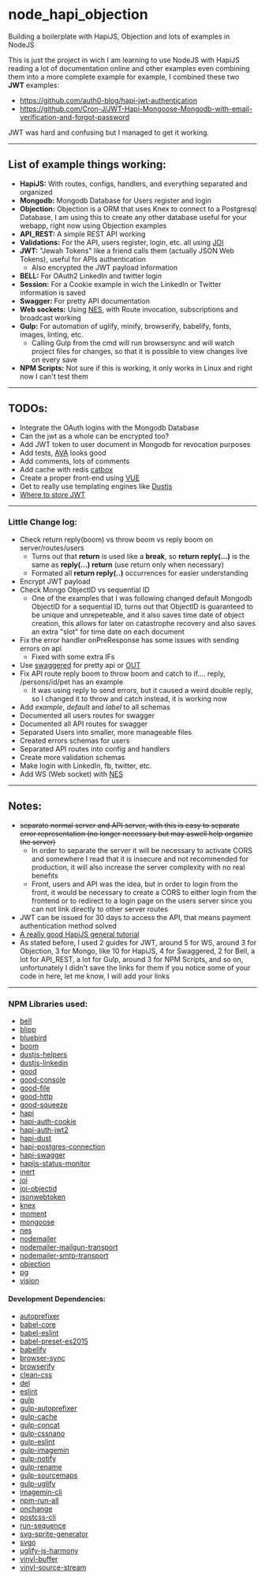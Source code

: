 # node_hapi_objection
Building a boilerplate with HapiJS, Objection and lots of examples in NodeJS

This is just the project in wich I am learning to use NodeJS with HapiJS reading
a lot of documentation online and other examples even combining them into a more
complete example
for example, I combined these two **JWT** examples:

  * <https://github.com/auth0-blog/hapi-jwt-authentication>
  * <https://github.com/Cron-J/JWT-Hapi-Mongoose-Mongodb-with-email-verification-and-forgot-password>

JWT was hard and confusing but I managed to get it working.

***
## List of example things working:

 * **HapiJS:** With routes, configs, handlers, and everything separated and organized
 * **Mongodb:**  Mongodb Database for Users register and login
 * **Objection:** Objection is a ORM that uses Knex to connect to a Postgresql 
 Database, I am using this to create any other database useful for your webapp,
 right now using Objection examples
 * **API_REST:** A simple REST API working
 * **Validations:** For the API, users register, login, etc. all using [JOI](https://github.com/hapijs/joi)
 * **JWT:**  "Jewah Tokens" like a friend calls them  (actually JSON Web Tokens),
 useful for APIs authentication
   * Also encrypted the JWT payload information
 * **BELL:** For OAuth2 LinkedIn and twitter login
 * **Session:** For a Cookie example in wich the LinkedIn or Twitter information
 is saved
 * **Swagger:**  For pretty API documentation
 * **Web sockets:** Using [NES](https://github.com/hapijs/nes), with Route invocation, subscriptions and broadcast
 working 
 * **Gulp:** For automation of uglify, minify, browserify, babelify, fonts,
 images, linting, etc.
   * Calling Gulp from the cmd will run browsersync and will watch project files
   for changes, so that it is possible to view changes live on every save 
 * **NPM Scripts:** Not sure if this is working, it only works in Linux and right
 now I can't test them
 
***
## TODOs:

 * Integrate the OAuth logins with the Mongodb Database
 * Can the jwt as a whole can be encrypted too?
 * Add JWT token to user document in Mongodb for revocation purposes
 * Add tests, [AVA](https://github.com/avajs/ava) looks good
 * Add comments, lots of comments
 * Add cache with redis [catbox](https://github.com/hapijs/catbox)
 * Create a proper front-end using [VUE](https://vuejs.org/)
 * Get to really use templating engines like [Dustjs](http://www.dustjs.com/)
 * [Where to store JWT](https://stormpath.com/blog/where-to-store-your-jwts-cookies-vs-html5-web-storage)
 
 
***
 ### Little Change log:
 
 * Check return reply(boom) vs throw boom vs reply boom on server/routes/users
   * Turns out that **return** is used like a **break**, so **return reply(...)**
   is the same as **reply(...) return** (use return only when necessary)
   * Formated all **return reply(..)** occurrences for easier understanding
 * Encrypt JWT payload 
 * Check Mongo ObjectID vs sequential ID
   * One of the examples that I was following changed default Mongodb ObjectID
    for a sequential ID, turns out that ObjectID is guaranteed to be unique and
    unrepeteable, and it also saves time date of object creation, this allows
    for later on catastrophe recovery and also saves an extra "slot" for time
    date on each document
 * Fix the error handler onPreResponse has some issues with sending errors on api
   * Fixed with some extra IFs
 * Use [swaggered](https://www.npmjs.com/package/hapi-swaggered) for pretty api
   or [OUT](https://github.com/hapijs/lout)
 * Fix API route reply boom to throw boom and catch to if.... reply,
 /persons/id/pet has an example
   * It was using reply to send errors, but it caused a weird double reply, so I
   changed it to throw and catch instead, it is working now
 * Add _example_, _default_ and _label_ to all schemas
 * Documented all users routes for swagger
 * Documented all API routes for swagger
 * Separated Users into smaller, more manageable files
 * Created errors schemas for users
 * Separated API routes into config and handlers
 * Create more validation schemas
 * Make login with LinkedIn, fb, twitter, etc.
 * Add WS (Web socket) with [NES](https://github.com/hapijs/nes)

***
## Notes:
 *  ~~separate normal server and API server, with this is easy to separate
error representation (no longer necessary but may aswell help organize the server)~~
    * In order to separate the server it will be necessary to activate CORS
and somewhere I read that it is insecure and not recommended for production, it
will also increase the server complexity with no real benefits
    * Front, users and API was the idea, but in order to login from the front, it
would be necessary to create a CORS to either login from the frontend or to
redirect to a login page on the users server since you can not link directly to
other server routes
 * JWT can be issued for 30 days to access the API, that means payment
authentication method solved
 * [A really good HapiJS general tutorial](https://futurestud.io/tutorials/hapi-get-your-server-up-and-running)
 * As stated before, I used 2 guides for JWT, around 5 for WS, around 3 for 
 Objection, 3 for Mongo, like 10 for HapiJS, 4 for Swaggered, 2 for Bell, a lot
 for API_REST, a lot for Gulp, around 3 for NPM Scripts, and so on, unfortunately
 I didn't save the links for them if you notice some of your code in here, let
 me know, I will add your links


 ***
 ### NPM Libraries used:

  * [bell](https://github.com/hapijs/bell)
  * [blipp](https://github.com/danielb2/blipp)
  * [bluebird](https://github.com/petkaantonov/bluebird)
  * [boom](https://github.com/hapijs/boom)
  * [dustjs-helpers](https://github.com/linkedin/dustjs-helpers)
  * [dustjs-linkedin](https://github.com/linkedin/dustjs)
  * [good](https://github.com/hapijs/good)
  * [good-console](https://github.com/hapijs/good-console)
  * [good-file](https://github.com/hapijs/good-file)
  * [good-http](https://github.com/hapijs/good-http)
  * [good-squeeze](https://github.com/hapijs/good-squeeze)
  * [hapi](http://hapijs.com/)
  * [hapi-auth-cookie](https://github.com/hapijs/hapi-auth-cookie)
  * [hapi-auth-jwt2](https://github.com/dwyl/hapi-auth-jwt2)
  * [hapi-dust](https://github.com/mikefrey/hapi-dust)
  * [hapi-postgres-connection](https://github.com/jedireza/hapi-node-postgres)
  * [hapi-swagger](https://github.com/glennjones/hapi-swagger)
  * [hapijs-status-monitor](https://github.com/ziyasal/hapijs-status-monitor)
  * [inert](https://github.com/hapijs/inert)
  * [joi](https://github.com/hapijs/joi)
  * [joi-objectid](https://github.com/pebble/joi-objectid)
  * [jsonwebtoken](https://github.com/auth0/node-jsonwebtoken)
  * [knex](http://knexjs.org/)
  * [moment](http://momentjs.com/)
  * [mongoose](http://mongoosejs.com/)
  * [nes](https://github.com/hapijs/nes)
  * [nodemailer](https://github.com/nodemailer/nodemailer)
  * [nodemailer-mailgun-transport](https://github.com/orliesaurus/nodemailer-mailgun-transport)
  * [nodemailer-smtp-transport](https://github.com/nodemailer/nodemailer-smtp-transport)
  * [objection](https://github.com/Vincit/objection.js/)
  * [pg](https://github.com/brianc/node-postgres)
  * [vision](https://github.com/hapijs/vision)

#### Development Dependencies:

  * [autoprefixer](https://www.npmjs.com/package/autoprefixer)
  * [babel-core](https://www.npmjs.com/package/babel-core)
  * [babel-eslint](https://www.npmjs.com/package/babel-eslint)
  * [babel-preset-es2015](https://www.npmjs.com/package/babel-preset-es2015)
  * [babelify](https://www.npmjs.com/package/babelify)
  * [browser-sync](https://www.browsersync.io/)
  * [browserify](https://www.npmjs.com/package/browserify)
  * [clean-css](https://www.npmjs.com/package/clean-css)
  * [del](https://www.npmjs.com/package/del)
  * [eslint](https://www.npmjs.com/package/eslint)
  * [gulp](https://www.npmjs.com/package/gulp)
  * [gulp-autoprefixer](https://www.npmjs.com/package/gulp-autoprefixer)
  * [gulp-cache](https://www.npmjs.com/package/gulp-cache)
  * [gulp-concat](https://www.npmjs.com/package/gulp-concat)
  * [gulp-cssnano](https://www.npmjs.com/package/gulp-cssnano)
  * [gulp-eslint](https://www.npmjs.com/package/gulp-eslint)
  * [gulp-imagemin](https://www.npmjs.com/package/gulp-imagemin)
  * [gulp-notify](https://www.npmjs.com/package/gulp-notify)
  * [gulp-rename](https://www.npmjs.com/package/gulp-rename)
  * [gulp-sourcemaps](https://www.npmjs.com/package/gulp-sourcemaps)
  * [gulp-uglify](https://www.npmjs.com/package/gulp-uglify)
  * [imagemin-cli](https://www.npmjs.com/package/imagemin-cli)
  * [npm-run-all](https://www.npmjs.com/package/npm-run-all)
  * [onchange](https://www.npmjs.com/package/onchange)
  * [postcss-cli](https://www.npmjs.com/package/postcss-cli)
  * [run-sequence](https://www.npmjs.com/package/run-sequence)
  * [svg-sprite-generator](https://www.npmjs.com/package/svg-sprite-generator)
  * [svgo](https://www.npmjs.com/package/svgo)
  * [uglify-js-harmony](https://www.npmjs.com/package/uglify-js-harmony)
  * [vinyl-buffer](https://www.npmjs.com/package/vinyl-buffer)
  * [vinyl-source-stream](https://www.npmjs.com/package/vinyl-source-stream)